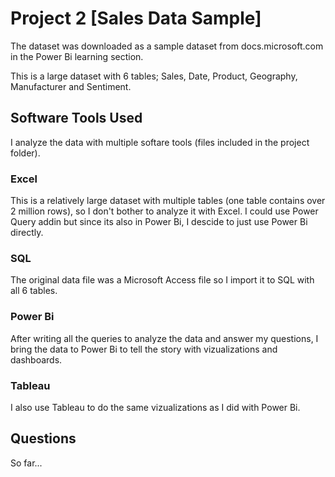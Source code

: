 # Project 2 [Sales Data Sample]

The dataset was downloaded as a sample dataset from docs.microsoft.com in the Power Bi learning section.

This is a large dataset with 6 tables; Sales, Date, Product, Geography, Manufacturer and Sentiment.

## Software Tools Used
I analyze the data with multiple softare tools (files included in the project folder).
### Excel
This is a relatively large dataset with multiple tables (one table contains over 2 million rows), so I don't bother to analyze it with Excel. I could use Power Query addin but since its also in Power Bi, I descide to just use Power Bi directly.
### SQL 
The original data file was a Microsoft Access file so I import it to SQL with all 6 tables.
### Power Bi
After writing all the queries to analyze the data and answer my questions, I bring the data to Power Bi to tell the story with vizualizations and dashboards.
### Tableau
I also use Tableau to do the same vizualizations as I did with Power Bi.

## Questions
So far...